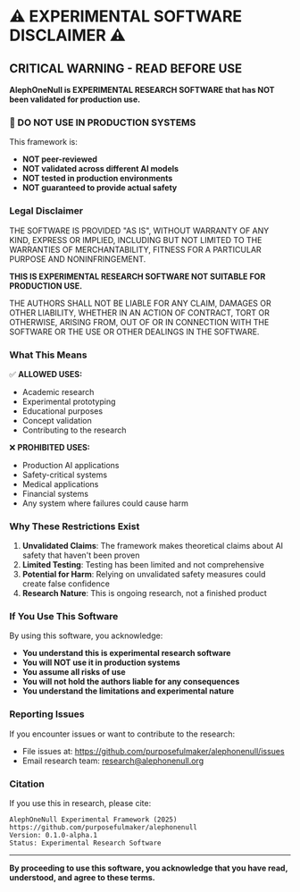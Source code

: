 # ⚠️ EXPERIMENTAL SOFTWARE DISCLAIMER ⚠️

## CRITICAL WARNING - READ BEFORE USE

**AlephOneNull is EXPERIMENTAL RESEARCH SOFTWARE that has NOT been validated for production use.**

### 🚨 DO NOT USE IN PRODUCTION SYSTEMS

This framework is:
- **NOT peer-reviewed**
- **NOT validated across different AI models**  
- **NOT tested in production environments**
- **NOT guaranteed to provide actual safety**

### Legal Disclaimer

THE SOFTWARE IS PROVIDED "AS IS", WITHOUT WARRANTY OF ANY KIND, EXPRESS OR IMPLIED, INCLUDING BUT NOT LIMITED TO THE WARRANTIES OF MERCHANTABILITY, FITNESS FOR A PARTICULAR PURPOSE AND NONINFRINGEMENT.

**THIS IS EXPERIMENTAL RESEARCH SOFTWARE NOT SUITABLE FOR PRODUCTION USE.**

THE AUTHORS SHALL NOT BE LIABLE FOR ANY CLAIM, DAMAGES OR OTHER LIABILITY, WHETHER IN AN ACTION OF CONTRACT, TORT OR OTHERWISE, ARISING FROM, OUT OF OR IN CONNECTION WITH THE SOFTWARE OR THE USE OR OTHER DEALINGS IN THE SOFTWARE.

### What This Means

✅ **ALLOWED USES:**
- Academic research
- Experimental prototyping
- Educational purposes
- Concept validation
- Contributing to the research

❌ **PROHIBITED USES:**
- Production AI applications
- Safety-critical systems
- Medical applications
- Financial systems
- Any system where failures could cause harm

### Why These Restrictions Exist

1. **Unvalidated Claims**: The framework makes theoretical claims about AI safety that haven't been proven
2. **Limited Testing**: Testing has been limited and not comprehensive
3. **Potential for Harm**: Relying on unvalidated safety measures could create false confidence
4. **Research Nature**: This is ongoing research, not a finished product

### If You Use This Software

By using this software, you acknowledge:

- **You understand this is experimental research software**
- **You will NOT use it in production systems**
- **You assume all risks of use**
- **You will not hold the authors liable for any consequences**
- **You understand the limitations and experimental nature**

### Reporting Issues

If you encounter issues or want to contribute to the research:
- File issues at: https://github.com/purposefulmaker/alephonenull/issues
- Email research team: research@alephonenull.org

### Citation

If you use this in research, please cite:

```
AlephOneNull Experimental Framework (2025)
https://github.com/purposefulmaker/alephonenull
Version: 0.1.0-alpha.1
Status: Experimental Research Software
```

---

**By proceeding to use this software, you acknowledge that you have read, understood, and agree to these terms.** 